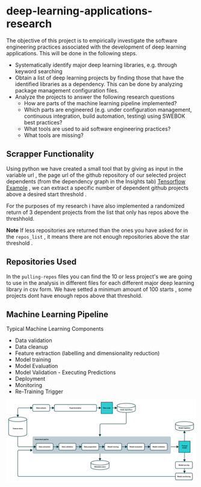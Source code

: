 # deep-learning-applications-research
The objective of this project is to empirically investigate the software engineering practices associated with the development of deep learning applications. This will be done in the following steps.

* Systematically identify major deep learning libraries, e.g. through keyword searching
* Obtain a list of deep learning projects by finding those that have the identified libraries as a dependency. This can be done by analyzing package management configuration files.
* Analyze the projects to answer the following research questions
  * How are parts of the machine learning pipeline implemented?
  * Which parts are engineered (e.g. under configuration management, continuous integration, build automation, testing) using SWEBOK best practices?
  * What tools are used to aid software engineering practices?
  * What tools are missing?


## Scrapper Functionality
Using python we have created a small tool that by giving as input in the variable url , the page url of the github repository of our selected project dependents (from the dependency graph in the Insights tab) [Tensorflow Example](https://github.com/tensorflow/tensorflow/network/dependents) , we can extract a specific number of dependent github projects above a desired start threshold .

For the purposes of my research i have also implemented a randomized return of 3 dependent projects from the list that only has repos above the threshhold.

**Note** If less repositories are returned than the ones you have asked for in the ``repos_list`` , it means there are not enough repositories above the star threshold . 

## Repositories Used
In the ``pulling-repos`` files you can find the 10 or less project's we are going to use in the analysis in different files for each different major deep learning library in csv form. We have setted a minimum amount of 100 starts , some projects dont have enough repos above that threshold.


## Machine Learning Pipeline

Typical Machine Learning Components

* Data validation
* Data cleanup
* Feature extraction (labelling and dimensionality reduction)
* Model training
* Model Evaluation
* Model Validation - Executing Predictions
* Deployment
* Monitoring
* Re-Training Trigger


![Pipeline](/images/automatic-pipeline.png
)